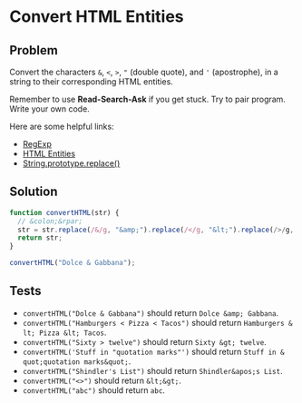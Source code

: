 # Convert HTML Entities

## Problem

Convert the characters `&`, `<`, `>`, `"` (double quote), and `'` (apostrophe), in a string to their corresponding HTML entities.

Remember to use **Read-Search-Ask** if you get stuck. Try to pair program. Write your own code.

Here are some helpful links:

* [RegExp](https://developer.mozilla.org/en-US/docs/Web/JavaScript/Reference/Global_Objects/RegExp)
* [HTML Entities](http://dev.w3.org/html5/html-author/charref)
* [String.prototype.replace()](https://developer.mozilla.org/en-US/docs/Web/JavaScript/Reference/Global_Objects/String/replace)

## Solution

```javascript
function convertHTML(str) {
  // &colon;&rpar;
  str = str.replace(/&/g, "&amp;").replace(/</g, "&lt;").replace(/>/g, "&gt;").replace(/"/g, "&quot;").replace(/'/g, "&apos;");
  return str;
}

convertHTML("Dolce & Gabbana");
```

## Tests

* `convertHTML("Dolce & Gabbana")` should return `Dolce &​amp; Gabbana`.
* `convertHTML("Hamburgers < Pizza < Tacos")` should return `Hamburgers &​lt; Pizza &​lt; Tacos`.
* `convertHTML("Sixty > twelve")` should return `Sixty &​gt; twelve`.
* `convertHTML('Stuff in "quotation marks"')` should return `Stuff in &​quot;quotation marks&​quot;`.
* `convertHTML("Shindler's List")` should return `Shindler&​apos;s List`.
* `convertHTML("<>")` should return `&​lt;&​gt;`.
* `convertHTML("abc")` should return `abc`.